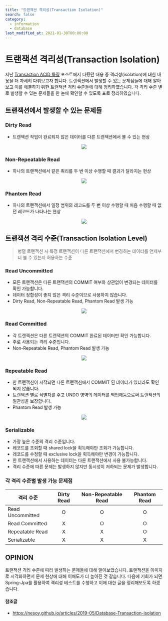 ```yaml
---
title: "트랜잭션 격리성(Transaction Isolation)"
search: false
category:
  - information
  - database
last_modified_at: 2021-01-30T00:00:00
---
```


# 트랜잭션 격리성(Transaction Isolation)<br>

지난 [Transaction ACID 특징][acid-blogLink] 포스트에서 다뤘던 내용 중 격리성(isolation)에 대한 내용을 더 자세히 다뤄보고자 합니다. 
트랜잭션에서 발생할 수 있는 문제점들에 대해 알아보고 이를 해결하기 위한 트랜잭션 격리 수준들에 대해 정리하였습니다.
각 격리 수준 별로 발생할 수 있는 문제들을 한 눈에 확인할 수 있도록 표로 정리하였습니다. 

## 트랜잭션에서 발생할 수 있는 문제들

### Dirty Read
- 트랜잭션 작업이 완료되지 않은 데이터를 다른 트랜잭션에서 볼 수 있는 현상

<p align="center"><img src="/images/transcation-isolation-1.JPG"></p>

### Non-Repeatable Read
- 하나의 트랜잭션에서 같은 쿼리를 두 번 이상 수행할 때 결과가 달라지는 현상

<p align="center"><img src="/images/transcation-isolation-2.JPG"></p>

### Phantom Read
- 하나의 트랜잭션에서 일정 범위의 레코드를 두 번 이상 수행할 때 처음 수행할 때 없던 레코드가 나타나는 현상

<p align="center"><img src="/images/transcation-isolation-3.JPG"></p>

## 트랜잭션 격리 수준(Transaction Isolation Level)

> 병렬 트랜잭션 시 특정 트랜잭션이 다른 트랜잭션에서 변경하는 데이터를 언제부터 볼 수 있는지 허용하는 수준

### Read Uncommitted
- 모든 트랜잭션은 다른 트랜잭션의 COMMIT 여부와 상관없이 변경되는 데이터를 확인 가능합니다.
- 데이터 정합성이 좋지 않은 격리 수준이므로 사용하지 않습니다.
- Dirty Read, Non-Repeatable Read, Phantom Read 발생 가능

<p align="center"><img src="/images/transcation-isolation-4.JPG"></p>

### Read Committed
- 각 트랜잭션은 다른 트랜잭션의 COMMIT 완료된 데이터만 확인 가능합니다.
- 주로 사용되는 격리 수준입니다.
- Non-Repeatable Read, Phantom Read 발생 가능

<p align="center"><img src="/images/transcation-isolation-5.JPG"></p>

### Repeatable Read
- 한 트랜잭션이 시작되면 다른 트랜잭션에서 COMMIT 된 데이터가 있더라도 확인되지 않습니다.
- 트랜잭션 별로 식별자를 주고 UNDO 영역의 데이터를 백업해둠으로써 트랜잭션의 일관성을 보장합니다.
- Phantom Read 발생 가능

<p align="center"><img src="/images/transcation-isolation-6.JPG"></p>

### Serializable
- 가장 높은 수준의 격리 수준입니다. 
- 레코드를 조회할 때 shared lock을 획득해야만 조회가 가능합니다.
- 레코드를 수정할 때 exclusive lock을 획득해야만 변경이 가능합니다.
- 한 트랜잭션에서 사용하는 데이터는 다른 트랜잭션에서 사용 불가능합니다.
- 격리 수준에 따른 문제는 발생하지 않지만 동시성이 저하되는 문제가 발생합니다.

### 각 격리 수준별 발생 가능 문제점

| 격리 수준 | Dirty Read | Non-Repeatable Read | Phantom Read |
|---|:---:|:---:|:---:|
| Read Uncommitted | O | O | O |
| Read Committed | X | O | O |
| Repeatable Read | X | X | O |
| Serializable | X | X | X |

## OPINION
트랜잭션 격리 수준에 따라 발생하는 문제들에 대해 알아보았습니다. 
트랜잭션을 이미지로 시각화하면서 문제 현상에 대해 이해도가 더 높아진 것 같습니다. 
다음에 기회가 되면 Spring-Jpa를 활용하여 격리성 테스트를 수행하고 이에 대한 글을 정리해보도록 하겠습니다. 

#### 참조글
- <https://nesoy.github.io/articles/2019-05/Database-Transaction-isolation>

[acid-blogLink]: https://junhyunny.github.io/information/database/transcation-acid/